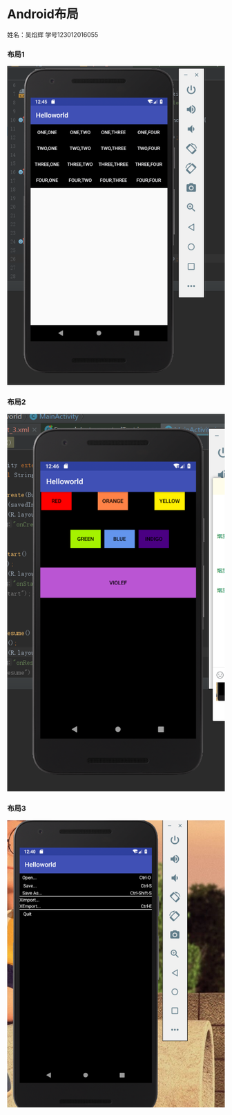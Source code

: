 # Android布局
姓名：吴焰辉 学号123012016055

### 布局1
![Image text](https://github.com/w814698066/exam_2_activity/blob/master/image/2.1.png)
### 布局2
![Image text](https://github.com/w814698066/exam_2_activity/blob/master/image/2.2.png)
### 布局3
![Image text](https://github.com/w814698066/exam_2_activity/blob/master/image/2.3.png)
